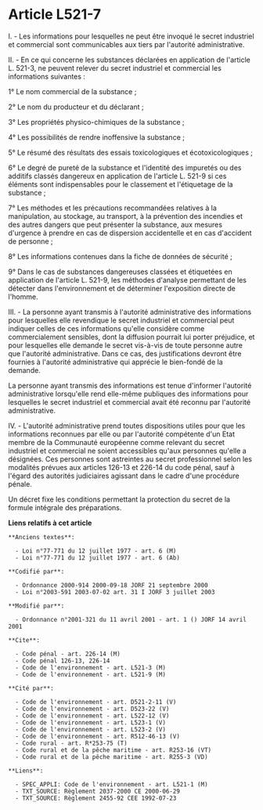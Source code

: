 # Article L521-7

I. - Les informations pour lesquelles ne peut être invoqué le secret industriel et commercial sont communicables aux tiers
par l'autorité administrative.

II. - En ce qui concerne les substances déclarées en application de l'article L. 521-3, ne peuvent relever du secret
industriel et commercial les informations suivantes :

1° Le nom commercial de la substance ;

2° Le nom du producteur et du déclarant ;

3° Les propriétés physico-chimiques de la substance ;

4° Les possibilités de rendre inoffensive la substance ;

5° Le résumé des résultats des essais toxicologiques et écotoxicologiques ;

6° Le degré de pureté de la substance et l'identité des impuretés ou des additifs classés dangereux en application de
l'article L. 521-9 si ces éléments sont indispensables pour le classement et l'étiquetage de la substance ;

7° Les méthodes et les précautions recommandées relatives à la manipulation, au stockage, au transport, à la prévention des
incendies et des autres dangers que peut présenter la substance, aux mesures d'urgence à prendre en cas de dispersion
accidentelle et en cas d'accident de personne ;

8° Les informations contenues dans la fiche de données de sécurité ;

9° Dans le cas de substances dangereuses classées et étiquetées en application de l'article L. 521-9, les méthodes d'analyse
permettant de les détecter dans l'environnement et de déterminer l'exposition directe de l'homme.

III. - La personne ayant transmis à l'autorité administrative des informations pour lesquelles elle revendique le secret
industriel et commercial peut indiquer celles de ces informations qu'elle considère comme commercialement sensibles, dont la
diffusion pourrait lui porter préjudice, et pour lesquelles elle demande le secret vis-à-vis de toute personne autre que
l'autorité administrative. Dans ce cas, des justifications devront être fournies à l'autorité administrative qui apprécie le
bien-fondé de la demande.

La personne ayant transmis des informations est tenue d'informer l'autorité administrative lorsqu'elle rend elle-même
publiques des informations pour lesquelles le secret industriel et commercial avait été reconnu par l'autorité
administrative.

IV. - L'autorité administrative prend toutes dispositions utiles pour que les informations reconnues par elle ou par
l'autorité compétente d'un Etat membre de la Communauté européenne comme relevant du secret industriel et commercial ne
soient accessibles qu'aux personnes qu'elle a désignées. Ces personnes sont astreintes au secret professionnel selon les
modalités prévues aux articles 126-13 et 226-14 du code pénal, sauf à l'égard des autorités judiciaires agissant dans le
cadre d'une procédure pénale.

Un décret fixe les conditions permettant la protection du secret de la formule intégrale des préparations.

**Liens relatifs à cet article**

	**Anciens textes**:

	  - Loi n°77-771 du 12 juillet 1977 - art. 6 (M)
	  - Loi n°77-771 du 12 juillet 1977 - art. 6 (Ab)

	**Codifié par**:

	  - Ordonnance 2000-914 2000-09-18 JORF 21 septembre 2000
	  - Loi n°2003-591 2003-07-02 art. 31 I JORF 3 juillet 2003

	**Modifié par**:

	  - Ordonnance n°2001-321 du 11 avril 2001 - art. 1 () JORF 14 avril 2001

	**Cite**:

	  - Code pénal - art. 226-14 (M)
	  - Code pénal 126-13, 226-14
	  - Code de l'environnement - art. L521-3 (M)
	  - Code de l'environnement - art. L521-9 (M)

	**Cité par**:

	  - Code de l'environnement - art. D521-2-11 (V)
	  - Code de l'environnement - art. D523-22 (V)
	  - Code de l'environnement - art. L522-12 (V)
	  - Code de l'environnement - art. L523-1 (V)
	  - Code de l'environnement - art. L523-2 (V)
	  - Code de l'environnement - art. R512-46-13 (V)
	  - Code rural - art. R*253-75 (T)
	  - Code rural et de la pêche maritime - art. R253-16 (VT)
	  - Code rural et de la pêche maritime - art. R255-3 (VD)

	**Liens**:

	  - SPEC_APPLI: Code de l'environnement - art. L521-1 (M)
	  - TXT_SOURCE: Règlement 2037-2000 CE 2000-06-29
	  - TXT_SOURCE: Règlement 2455-92 CEE 1992-07-23
